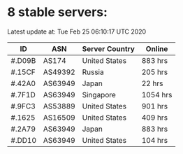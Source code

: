 # 8 stable servers:

Latest update at: Tue Feb 25 06:10:17 UTC 2020

| ID | ASN | Server Country | Online |
| -- | --- | -------------- | ------ |
| #.D09B | AS174 | United States | 883 hrs |
| #.15CF | AS49392 | Russia | 205 hrs |
| #.42A0 | AS63949 | Japan | 22 hrs |
| #.7F1D | AS63949 | Singapore | 1054 hrs |
| #.9FC3 | AS53889 | United States | 901 hrs |
| #.1625 | AS16509 | United States | 409 hrs |
| #.2A79 | AS63949 | Japan | 883 hrs |
| #.DD10 | AS63949 | United States | 104 hrs |

